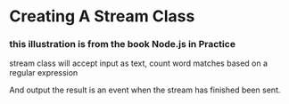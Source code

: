 # Creating A Stream Class
### this illustration is from the book Node.js in Practice

stream class will accept input as text, count word matches based on a regular expression

And output the result is an event when the stream has finished been sent.

